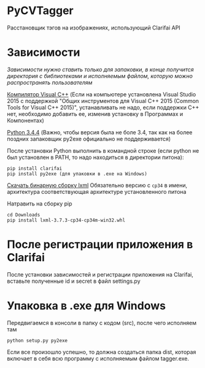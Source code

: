 # PyCVTagger
Расстановщик тэгов на изображениях, использующий Clarifai API

# Зависимости
*Зависимости нужно ставить только для запаковки, в конце получится директория с библиотеками и исполняемым файлом, которую можно распространять пользователям*

[Компилятор Visual C++](http://landinghub.visualstudio.com/visual-cpp-build-tools)  (Если на компьютере установлена Visual Studio 2015 с поддержкой "Общих инструментов для Visual C++ 2015 (Common Tools for Visual C++ 2015)", устанавливать не надо, если поддержки C++ нет, необходимо добавить ее, изменив установку в Программах и Компонентах)

[Python 3.4.4](https://www.python.org/downloads/release/python-344/) (Важно, чтобы версия была не боле 3.4, так как на более поздних запаковщик py2exe официально не поддерживается) 

После установки Python выполнить в командной строке (если python не был установлен в PATH, то надо находиться в директории питона):
```
pip install clarifai
pip install py2exe (для упаковки в .exe на Windows)
```

[Скачать бинарную сборку lxml](http://www.lfd.uci.edu/~gohlke/pythonlibs/#lxml) Обязательно версию с `cp34` в имени, архитектура соответствующая архитектуре установленного питона

Натравить на сборку pip
```
cd Downloads
pip install lxml‑3.7.3‑cp34‑cp34m‑win32.whl
```

# После регистрации приложения в Clarifai
После установки зависимостей и регистрации приложения на Clarifai, вставьте полученные id и secret в файл settings.py

# Упаковка в .exe для Windows
Передвигаемся в консоли в папку с кодом (src), после чего исполняем там
```
python setup.py py2exe
```

Если все произошло успешно, то должна создаться папка dist, которая включает в себя всю программу с исполняемым файлом tagger.exe. 
